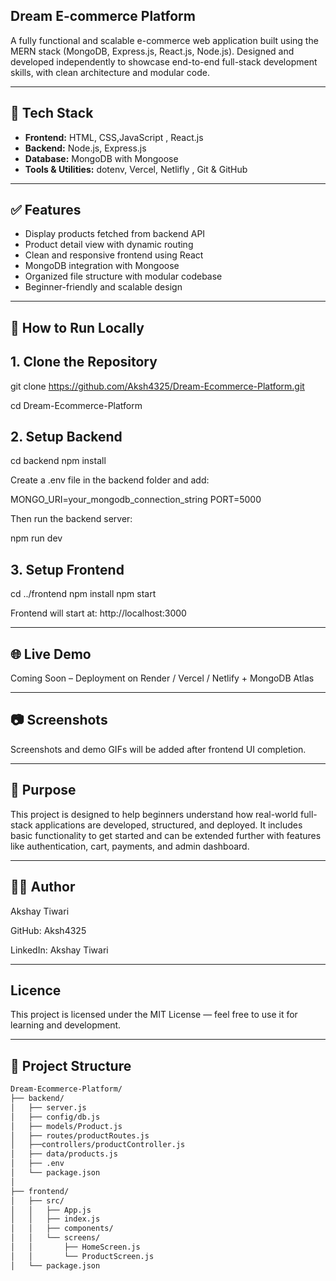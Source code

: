 ## Dream E-commerce Platform

A fully functional and scalable e-commerce web application built using the MERN stack (MongoDB, Express.js, React.js, Node.js). Designed and developed independently to showcase end-to-end full-stack development skills, with clean architecture and modular code.

---

## 🚀 Tech Stack

- **Frontend:** HTML, CSS,JavaScript , React.js
- **Backend:** Node.js, Express.js  
- **Database:** MongoDB with Mongoose 
- **Tools & Utilities:** dotenv, Vercel, Netlifly , Git & GitHub  

---

## ✅ Features

- Display products fetched from backend API  
- Product detail view with dynamic routing  
- Clean and responsive frontend using React  
- MongoDB integration with Mongoose  
- Organized file structure with modular codebase  
- Beginner-friendly and scalable design  

---

## 🧪 How to Run Locally

## 1. Clone the Repository

git clone https://github.com/Aksh4325/Dream-Ecommerce-Platform.git

cd Dream-Ecommerce-Platform

## 2. Setup Backend

cd backend
npm install

Create a .env file in the backend folder and add:

MONGO_URI=your_mongodb_connection_string
PORT=5000

Then run the backend server:

npm run dev


## 3. Setup Frontend

cd ../frontend
npm install
npm start

Frontend will start at: http://localhost:3000


---

## 🌐 Live Demo

Coming Soon – Deployment on Render / Vercel / Netlify + MongoDB Atlas

---

## 📷 Screenshots

Screenshots and demo GIFs will be added after frontend UI completion.

---

## 📌 Purpose

This project is designed to help beginners understand how real-world full-stack applications are developed, structured, and deployed. It includes basic functionality to get started and can be extended further with features like authentication, cart, payments, and admin dashboard.

---

## 👨‍💻 Author

Akshay Tiwari

GitHub: Aksh4325

LinkedIn: Akshay Tiwari

---

## Licence 

This project is licensed under the MIT License — feel free to use it for learning and development.

---

## 📁 Project Structure

```bash
Dream-Ecommerce-Platform/
├── backend/
│   ├── server.js
│   ├── config/db.js
│   ├── models/Product.js
│   ├── routes/productRoutes.js
│   ├──controllers/productController.js
│   ├── data/products.js
│   ├── .env
│   └── package.json
│
├── frontend/
│   ├── src/
│   │   ├── App.js
│   │   ├── index.js
│   │   ├── components/
│   │   └── screens/
│   │       ├── HomeScreen.js
│   │       └── ProductScreen.js
│   └── package.json

